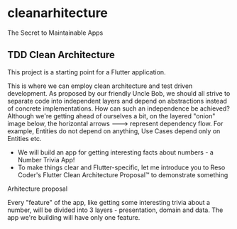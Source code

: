 # cleanarhitecture

The Secret to Maintainable Apps

## TDD Clean Architecture

This project is a starting point for a Flutter application.

This is where we can employ clean architecture and test driven development. As proposed by our friendly Uncle Bob, we should all strive to separate code into independent layers and depend on abstractions instead of concrete implementations.
How can such an independence be achieved? Although we're getting ahead of ourselves a bit, on the layered "onion" image below, the horizontal arrows ---> represent dependency flow. For example, Entities do not depend on anything, Use Cases depend only on Entities etc.


- We will build an app for getting interesting facts about numbers - a Number Trivia App!
- To make things clear and Flutter-specific, let me introduce you to Reso Coder's Flutter Clean Architecture Proposal™ to demonstrate something

Arhitecture proposal


Every "feature" of the app, like getting some interesting trivia about a number, will be divided into 3 layers - presentation, domain and data. The app we're building will have only one feature.

